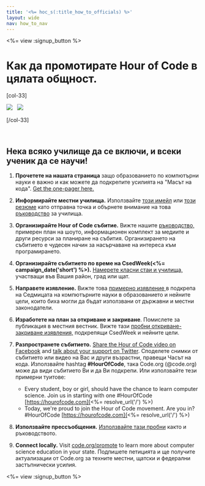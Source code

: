 ```yaml
---
title: '<%= hoc_s(:title_how_to_officials) %>'
layout: wide
nav: how_to_nav
---
```

<%= view :signup_button %>

# Как да промотирате Hour of Code в цялата общност.

[col-33]

![](/images/fit-275/highlight-obama.png)&nbsp;&nbsp;&nbsp;![](/images/fit-246/dan.jpg)

[/col-33]

<p style="clear:both">&nbsp;</p>

## Нека всяко училище да се включи, и всеки ученик да се научи!

1. **Прочетете на нашата страница** защо образованието по компютърни науки е важно и как можете да подкрепите усилията на "Масът на кода". [Get the one-pager here.](/files/hoc-one-pager.pdf)

2. **Информирайте местни училища.** Използвайте [ този имейл](<%= resolve_url('/promote/resources#sample-emails') %>) или [ този резюме](<%= resolve_url('/promote/stats') %>) като отправна точка и обърнете внимание на това [ ръководство](<%= resolve_url('/how-to') %>) за училища.

3. **Организирайте Hour of Code събитие.** Вижте нашите [ръководство, ](<%= resolve_url('/how-to/how-to-event') %>) примерен план на шоуто, информационен комплект за медиите и други ресурси за планиране на събития. Организирането на събитието е чудесен начин за насърчаване на интереса към програмирането.

4. **Организирайте събитието по време на CsedWeek(<%= campaign_date('short') %>).** [ Намерете класни стаи и училища,](<%= resolve_url('/events') %>) участващи във Вашия район, град или щат.

5. **Направете изявление.** Вижте това [примерно изявление ](<%= resolve_url('resources/proclamation') %>) в подкрепа на Седмицата на компютърните науки в образованието и нейните цели, които биха могли да бъдат използвани от държавни и местни законодатели.

6. **Изработете на план за откриване и закриване**. Помислете за публикация в местния вестник. Вижте тази [ пробни откриване-закриване изявления,](<%= resolve_url('/promote/op-ed') %>) подкрепящи CsedWeek и нейните цели.

7. **Разпространете събитието.** [Share the Hour of Code video on Facebook](https://www.facebook.com/sharer/sharer.php?u=http%3A%2F%2Fhourofcode.com%2Fus) and [talk about your support on Twitter](https://twitter.com/intent/tweet?url=http%3A%2F%2Fhourofcode.com&text=I%27m%20participating%20in%20this%20year%27s%20%23HourOfCode%2C%20are%20you%3F%20%40codeorg&original_referer=https%3A%2F%2Fwww.google.com%2Furl%3Fq%3Dhttps%253A%252F%252Ftwitter.com%252Fshare%253Fhashtags%253D%2526amp%253Brelated%253Dcodeorg%2526amp%253Btext%253DI%252527m%252Bparticipating%252Bin%252Bthis%252Byear%252527s%252B%252523HourOfCode%25252C%252Bare%252Byou%25253F%252B%252540codeorg%2526amp%253Burl%253Dhttp%25253A%25252F%25252Fhourofcode.com%26sa%3DD%26sntz%3D1%26usg%3DAFQjCNE1GLTUbKZfMlEh9Aj5w0iswz6PYQ&related=codeorg&hashtags=). Споделете снимки от събитието или видео на Вас и други възрастни, правещи Часът на кода. Използвайте hashtag **#HourOfCode**, така Code.org (@code.org) може да види събитието Ви и да Ви подкрепи. Или използвайте тези примерни туитове:
    
    - Every student, boy or girl, should have the chance to learn computer science. Join us in starting with one #HourOfCode [https://hourofcode.com](<%= resolve_url('/') %>)
    - Today, we're proud to join the Hour of Code movement. Are you in? #HourOfCode [https://hourofcode.com](<%= resolve_url('/') %>)   
          
        

8. **Използвайте прессъобщения.** [ Използвайте тази пробни](<%= resolve_url('/promote/official-press-release') %>) както и ръководството.

9. **Connect locally.** Visit [code.org/promote](<%= codeorg_url('/promote') %>) to learn more about computer science education in your state. Подпишете петицията и ще получите актуализации от Code.org за техните местни, щатски и федерални застъпнически усилия.

<%= view :signup_button %>
